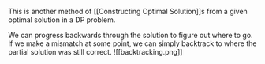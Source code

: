 This is another method of [[Constructing Optimal Solution]]s from a given optimal solution in a DP problem.

We can progress backwards through the solution to figure out where to go. If we make a mismatch at some point, we can simply backtrack to where the partial solution was still correct.
![[backtracking.png]]

